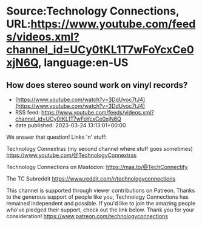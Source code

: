 # Source:Technology Connections, URL:https://www.youtube.com/feeds/videos.xml?channel_id=UCy0tKL1T7wFoYcxCe0xjN6Q, language:en-US

## How does stereo sound work on vinyl records?
 - [https://www.youtube.com/watch?v=3DdUvoc7tJ4](https://www.youtube.com/watch?v=3DdUvoc7tJ4)
 - RSS feed: https://www.youtube.com/feeds/videos.xml?channel_id=UCy0tKL1T7wFoYcxCe0xjN6Q
 - date published: 2023-03-24 13:13:01+00:00

We answer that question!
Links 'n' stuff:

Technology Connextras (my second channel where stuff goes sometimes)
https://www.youtube.com/@TechnologyConnextras

Technology Connections on Mastodon:
https://mas.to/@TechConnectify

The TC Subreddit
https://www.reddit.com/r/technologyconnections

This channel is supported through viewer contributions on Patreon. Thanks to the generous support of people like you, Technology Connections has remained independent and possible. If you'd like to join the amazing people who've pledged their support, check out the link below. Thank you for your consideration!
https://www.patreon.com/technologyconnections

